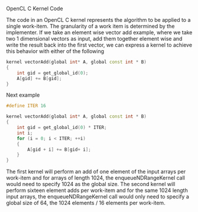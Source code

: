 OpenCL C Kernel Code

The code in an OpenCL C kernel represents the algorithm to be applied to a single work-item. The granularity of a work item is determined by the implementer. If we take an element wise vector add example, where we take two 1 dimensional vectors as input, add them together element wise and write the result back into the first vector, we can express a kernel to achieve this behavior with either of the following
```cpp
kernel vectorAdd(global int* A, global const int * B)
{
    int gid = get_global_id(0);
    A[gid] += B[gid];
}
```
Next example
```cpp
#define ITER 16

kernel vectorAdd(global int* A, global const int * B)
{
    int gid = get_global_id(0) * ITER;
    int i;
    for (i = 0; i < ITER; ++i)
    {
        A[gid + i] += B[gid+ i];
    }
}
```
The first kernel will perform an add of one element of the input arrays per work-item and for arrays of length 1024, the enqueueNDRangeKernel call would need to specify 1024 as the global size. The second kernel will perform sixteen element adds per work-item and for the same 1024 length input arrays, the enqueueNDRangeKernel call would only need to specify a global size of 64, the 1024 elements / 16 elements per work-item.